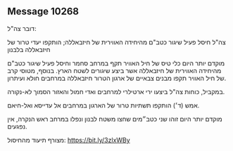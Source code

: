 ## Message 10268

דובר צה"ל:

צה"ל חיסל פעיל שיגור כטב"ם מהיחידה האווירית של חיזבאללה; הותקפו יעדי טרור של חיזבאללה בלבנון

מוקדם יותר היום כלי טיס של חיל האוויר תקף במרחב סחמר וחיסל פעיל שיגור כטב"ם מהיחידה האווירית של חיזבאללה אשר ביצע שיגורים לשטח הארץ.
בנוסף, מטוסי קרב של חיל האוויר תקפו מבנים צבאיים של ארגון הטרור חיזבאללה במרחבים חולא ועיתרון. 

במקביל, כוחות צה"ל ביצעו ירי ארטילרי למרחבים ואדי חמול והאזור הסמוך לא-נקורה.

אמש (ד׳) הותקפו תשתיות טרור של הארגון במרחבים אל עדייסא ואל-חיאם. 

מוקדם יותר היום זוהו שני כטב״מים שחצו משטח לבנון ונפלו במרחב ראש הנקרה, אין נפגעים.

מצורף תיעוד מהחיסול: https://bit.ly/3zlxWBy

